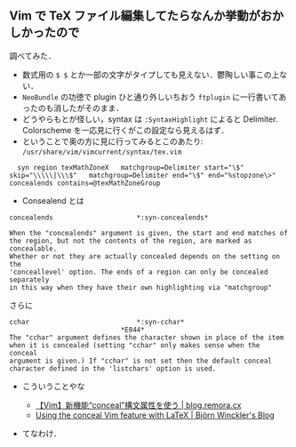 Vim で TeX ファイル編集してたらなんか挙動がおかしかったので
-----------------------------------------------------------

調べてみた．

* 数式用の `$ $` とか一部の文字がタイプしても見えない．鬱陶しい事この上ない．
* `NeoBundle` の功徳で plugin ひと通り外しいちおう `ftplugin` に一行書いてあったのも消したがそのまま．
* どうやらもとが怪しい，syntax は `:SyntaxHighlight` によると Delimiter. Colorscheme を一応見に行くがこの設定なら見えるはず．
* ということで奥の方に見に行ってみるとこのあたり: `/usr/share/vim/vimcurrent/syntax/tex.vim`

```Vim
  syn region texMathZoneX	matchgroup=Delimiter start="\$" skip="\\\\\|\\\$"	matchgroup=Delimiter end="\$" end="%stopzone\>"		concealends contains=@texMathZoneGroup
```

* Consealend とは

```
concealends						*:syn-concealends*

When the "concealends" argument is given, the start and end matches of
the region, but not the contents of the region, are marked as concealable.
Whether or not they are actually concealed depends on the setting on the
'conceallevel' option. The ends of a region can only be concealed separately
in this way when they have their own highlighting via "matchgroup"
```

さらに

```
cchar							*:syn-cchar*
							*E844*
The "cchar" argument defines the character shown in place of the item
when it is concealed (setting "cchar" only makes sense when the conceal
argument is given.) If "cchar" is not set then the default conceal
character defined in the 'listchars' option is used. 
```

* こういうことやな 
  - [【Vim】新機能“conceal”構文属性を使う | blog.remora.cx](http://blog.remora.cx/2011/02/use-vim-conceal.html)
  - [Using the conceal Vim feature with LaTeX | Björn Winckler's Blog](http://b4winckler.wordpress.com/2010/08/07/using-the-conceal-vim-feature-with-latex/)

* てなわけ．


